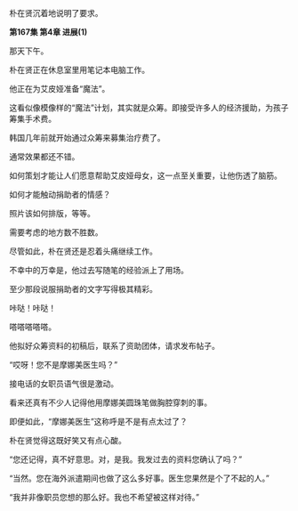朴在贤沉着地说明了要求。

**第167集 第4章 进展(1)**

那天下午。

朴在贤正在休息室里用笔记本电脑工作。

他正在为艾皮娅准备“魔法”。

这看似像模像样的“魔法”计划，其实就是众筹。即接受许多人的经济援助，为孩子筹集手术费。

韩国几年前就开始通过众筹来募集治疗费了。

通常效果都还不错。

如何策划才能让人们愿意帮助艾皮娅母女，这一点至关重要，让他伤透了脑筋。

如何才能触动捐助者的情感？

照片该如何排版，等等。

需要考虑的地方数不胜数。

尽管如此，朴在贤还是忍着头痛继续工作。

不幸中的万幸是，他过去写随笔的经验派上了用场。

至少那段说服捐助者的文字写得极其精彩。

咔哒！咔哒！

嗒嗒嗒嗒嗒。

他拟好众筹资料的初稿后，联系了资助团体，请求发布帖子。

“哎呀！您不是摩娜美医生吗？”

接电话的女职员语气很是激动。

看来还真有不少人记得他用摩娜美圆珠笔做胸腔穿刺的事。

即便如此，“摩娜美医生”这称呼是不是有点太过了？

朴在贤觉得这既好笑又有点心酸。

“您还记得，真不好意思。对，是我。我发过去的资料您确认了吗？”

“当然。您在海外派遣期间也做了这么多好事。医生您果然是个了不起的人。”

“我并非像职员您想的那么好。我也不希望被这样对待。”
